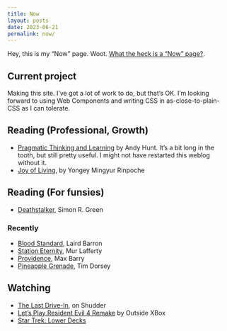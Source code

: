 ```yaml
---
title: Now
layout: posts
date: 2023-06-21
permalink: now/
---
```


Hey, this is my <q>Now</q> page. Woot. [What the heck is a “Now” page?](https://nownownow.com/).

## Current project

Making this site. I’ve got a lot of work to do, but that’s OK. I’m looking forward to using Web Components and writing CSS in as-close-to-plain-CSS as I can tolerate.

## Reading (Professional, Growth)

* [Pragmatic Thinking and Learning](https://pragprog.com/titles/ahptl/pragmatic-thinking-and-learning/) by Andy Hunt. It’s a bit long in the tooth, but still pretty useful. I might not have restarted this weblog without it.
* [Joy of Living](https://www.penguinrandomhouse.com/books/115218/the-joy-of-living-by-yongey-mingyur-rinpoche-and-eric-swanson/), by Yongey Mingyur Rinpoche

## Reading (For funsies)

* [Deathstalker](https://en.wikipedia.org/wiki/Deathstalker_(series)), Simon R. Green

### Recently

* [Blood Standard](https://www.penguinrandomhouse.com/books/550396/blood-standard-by-laird-barron/), Laird Barron
* [Station Eternity](https://www.penguinrandomhouse.com/books/609886/station-eternity-by-mur-lafferty/), Mur Lafferty
* [Providence](https://maxbarry.com/providence/), Max Barry
* [Pineapple Grenade](https://www.harpercollins.com/products/pineapple-grenade-tim-dorsey?variant=32207490777122), Tim Dorsey

## Watching

* [The Last Drive-In](https://joebobbriggs.com/the-last-drive-in-with-joe-bob-briggs/), on Shudder
* [Let’s Play Resident Evil 4 Remake](https://www.youtube.com/watch?v=lpKsgy2x6LE&list=PL_WcVABbXAhATityjo9gA5NXpQfYnJCZS) by Outside XBox
* [Star Trek: Lower Decks](https://www.startrek.com/shows/star-trek-lower-decks)
